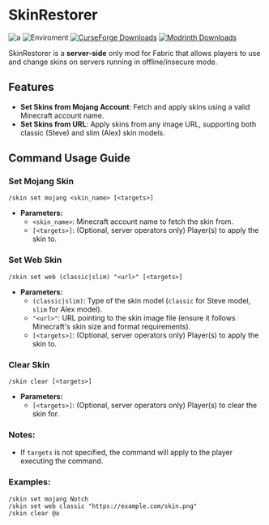 # SkinRestorer

![a](https://cf.way2muchnoise.eu/versions/skinrestorer.svg)
![Enviroment](https://img.shields.io/badge/enviroment-server-orangered)
[![CurseForge Downloads](https://cf.way2muchnoise.eu/skinrestorer.svg)](https://www.curseforge.com/minecraft/mc-mods/skinrestorer)
[![Modrinth Downloads](https://img.shields.io/modrinth/dt/skinrestorer?logo=modrinth&label=&suffix=%20&style=flat&color=242629&labelColor=5ca424&logoColor=1c1c1c)](https://modrinth.com/mod/skinrestorer)

SkinRestorer is a **server-side** only mod for Fabric that allows players to use and change skins on servers running in
offline/insecure mode.

## Features

- **Set Skins from Mojang Account**: Fetch and apply skins using a valid Minecraft account name.
- **Set Skins from URL**: Apply skins from any image URL, supporting both classic (Steve) and slim (Alex) skin models.

## Command Usage Guide

### Set Mojang Skin

```
/skin set mojang <skin_name> [<targets>]
```

- **Parameters:**
    - `<skin_name>`: Minecraft account name to fetch the skin from.
    - `[<targets>]`: (Optional, server operators only) Player(s) to apply the skin to.

### Set Web Skin

```
/skin set web (classic|slim) "<url>" [<targets>]
```

- **Parameters:**
    - `(classic|slim)`: Type of the skin model (`classic` for Steve model, `slim` for Alex model).
    - `"<url>"`: URL pointing to the skin image file (ensure it follows Minecraft's skin size and format requirements).
    - `[<targets>]`: (Optional, server operators only) Player(s) to apply the skin to.

### Clear Skin

```
/skin clear [<targets>]
```

- **Parameters:**
    - `[<targets>]`: (Optional, server operators only) Player(s) to clear the skin for.

### Notes:

- If `targets` is not specified, the command will apply to the player executing the command.

### Examples:

```
/skin set mojang Notch
/skin set web classic "https://example.com/skin.png"
/skin clear @a
```
